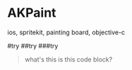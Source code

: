 # AKPaint
ios, spritekit, painting board, objective-c

#try
##try
###try

>what's this
>is this code block?
